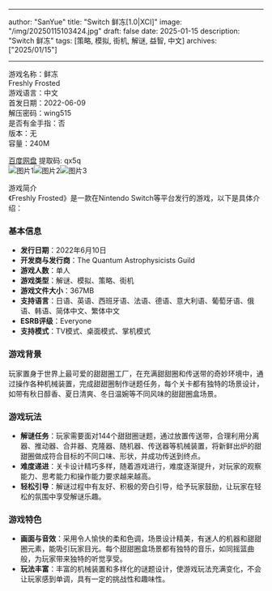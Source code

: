 
---
author: "SanYue"
title: "Switch 鲜冻[1.0|XCI]"
image: "/img/20250115103424.jpg"
draft: false
date: 2025-01-15
description: "Switch 鲜冻"
tags: [策略, 模拟, 街机, 解谜, 益智, 中文]
archives: ["2025/01/15"]

---

游戏名称：鲜冻   
Freshly Frosted    
游戏语言：中文  
首发日期：2022-06-09  
解压密码：wing515  
是否有金手指：否  
版本：无   
容量：240M

[百度网盘](https://pan.baidu.com/s/1y2nqdR23O4solnHVR4-Lwg) 提取码: qx5q  
![图片1](/img/2de99e.jpg)![图片2](/img/6b676b.jpg)![图片3](/img/c1af7b.jpg)  

游戏简介  
《Freshly Frosted》是一款在Nintendo Switch等平台发行的游戏，以下是具体介绍：

### 基本信息
- **发行日期**：2022年6月10日
- **开发商与发行商**：The Quantum Astrophysicists Guild
- **游戏人数**：单人
- **游戏类型**：解谜、模拟、策略、街机
- **游戏文件大小**：367MB
- **支持语言**：日语、英语、西班牙语、法语、德语、意大利语、葡萄牙语、俄语、韩语、简体中文、繁体中文
- **ESRB评级**：Everyone
- **支持模式**：TV模式、桌面模式、掌机模式

### 游戏背景
玩家置身于世界上最可爱的甜甜圈工厂，在充满甜甜圈和传送带的奇妙环境中，通过操作各种机械装置，完成甜甜圈制作谜题任务，每个关卡都有独特的场景设计，如带有秋日醇香、夏日清爽、冬日温婉等不同风味的甜甜圈盒场景。

### 游戏玩法
- **解谜任务**：玩家需要面对144个甜甜圈谜题，通过放置传送带，合理利用分离器、推动器、合并器、克隆器、随机器、传送器等机械装置，将新鲜出炉的甜甜圈做成符合目标的不同口味、形状，并成功传送到终点。
- **难度递进**：关卡设计精巧多样，随着游戏进行，难度逐渐提升，对玩家的观察能力、思考能力和操作能力要求越来越高。
- **轻松引导**：解谜过程中有友好、积极的旁白引导，给予玩家鼓励，让玩家在轻松的氛围中享受解谜乐趣。

### 游戏特色
- **画面与音效**：采用令人愉快的柔和色调，场景设计精美，有迷人的机器和甜甜圈元素，能吸引玩家目光。每个甜甜圈盒场景都有独特的音乐，如同摇篮曲般，为玩家带来独特的听觉享受。
- **玩法丰富**：丰富的机械装置和多样化的谜题设计，使游戏玩法充满变化，不会让玩家感到单调，具有一定的挑战性和趣味性。
